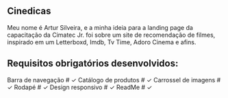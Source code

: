 ## Cinedicas
Meu nome é Artur Silveira, e a minha ideia para a landing page da capacitação da Cimatec Jr. foi sobre um site de recomendação de filmes, inspirado em um Letterboxd, Imdb, Tv Time, Adoro Cinema e afins.


## Requisitos obrigatórios desenvolvidos:
Barra de navegação # ✓
Catálogo de produtos # ✓
Carrossel de imagens # ✓
Rodapé # ✓
Design responsivo # ✓
ReadMe # ✓
